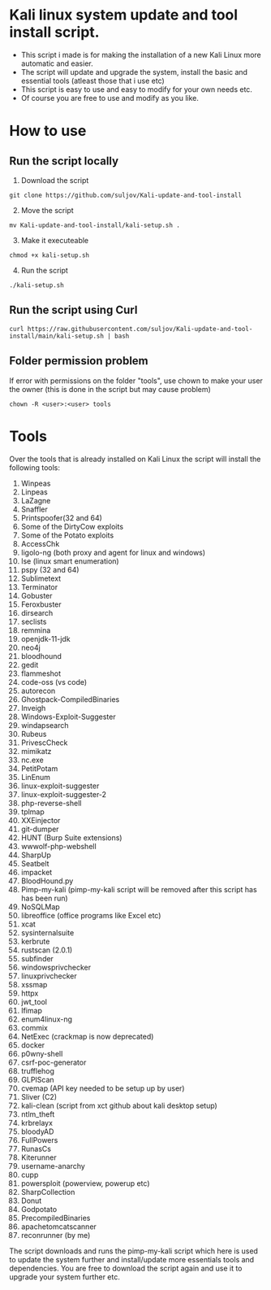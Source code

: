 # Kali linux system update and tool install script. 


* This script i made is for making the installation of a new Kali Linux more automatic and easier. 
* The script will update and upgrade the system, install the basic and essential tools (atleast those that i use etc)
* This script is easy to use and easy to modify for your own needs etc. 
* Of course you are free to use and modify as you like. 





# How to use
## Run the script locally

1. Download the script
```
git clone https://github.com/suljov/Kali-update-and-tool-install
```
2. Move the script
```
mv Kali-update-and-tool-install/kali-setup.sh .
```
3. Make it executeable
```
chmod +x kali-setup.sh
```

4. Run the script
```
./kali-setup.sh
```

## Run the script using Curl
```
curl https://raw.githubusercontent.com/suljov/Kali-update-and-tool-install/main/kali-setup.sh | bash
```


## Folder permission problem
If error with permissions on the folder "tools", use chown to make your user the owner (this is done in the script but may cause problem) 
```
chown -R <user>:<user> tools
```



# Tools
Over the tools that is already installed on Kali Linux the script will install the following tools:
1. Winpeas
2. Linpeas
3. LaZagne
4. Snaffler
5. Printspoofer(32 and 64)
6. Some of the DirtyCow exploits
7. Some of the Potato exploits
8. AccessChk
9. ligolo-ng (both proxy and agent for linux and windows)
10. lse (linux smart enumeration)
11. pspy (32 and 64)
12. Sublimetext
13. Terminator
14. Gobuster
15. Feroxbuster
16. dirsearch
17. seclists
18. remmina
19. openjdk-11-jdk
20. neo4j
21. bloodhound
22. gedit
23. flammeshot
24. code-oss (vs code)
25. autorecon
26. Ghostpack-CompiledBinaries
27. Inveigh
28. Windows-Exploit-Suggester
29. windapsearch
30. Rubeus
31. PrivescCheck
32. mimikatz
33. nc.exe
34. PetitPotam
35. LinEnum
36. linux-exploit-suggester
37. linux-exploit-suggester-2
38. php-reverse-shell
39. tplmap
40. XXEinjector
41. git-dumper
42. HUNT (Burp Suite extensions)
43. wwwolf-php-webshell
44. SharpUp
45. Seatbelt
46. impacket
47. BloodHound.py
48. Pimp-my-kali (pimp-my-kali script will be removed after this script has has been run)
49. NoSQLMap
50. libreoffice (office programs like Excel etc)
51. xcat
52. sysinternalsuite
53. kerbrute
54. rustscan (2.0.1)
55. subfinder
56. windowsprivchecker
57. linuxprivchecker
58. xssmap
59. httpx
60. jwt_tool
61. lfimap
62. enum4linux-ng
63. commix
64. NetExec (crackmap is now deprecated)
65. docker
66. p0wny-shell
67. csrf-poc-generator
68. trufflehog
69. GLPIScan
70. cvemap (API key needed to be setup up by user)
71. Sliver (C2)
72. kali-clean (script from xct github about kali desktop setup)
73. ntlm_theft
74. krbrelayx
75. bloodyAD
76. FullPowers
77. RunasCs
78. Kiterunner
79. username-anarchy
80. cupp
81. powersploit (powerview, powerup etc)
82. SharpCollection
83. Donut
84. Godpotato
85. PrecompiledBinaries
86. apachetomcatscanner
87. reconrunner (by me)

The script downloads and runs the pimp-my-kali script which here is used to update the system further and install/update more essentials tools and dependencies. 
You are free to download the script again and use it to upgrade your system further etc. 



